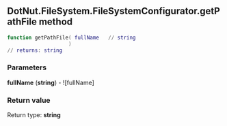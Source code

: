 ## DotNut.FileSystem.FileSystemConfigurator.getPathFile method


```lua
function getPathFile( fullName   // string
                    )
// returns: string
```


### Parameters

**fullName** (**string**) - ![fullName]

### Return value

Return type: **string**

